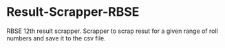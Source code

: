 # Result-Scrapper-RBSE
RBSE 12th result scrapper.
Scrapper to scrap resut for a given range of roll numbers and save it to the csv file.
